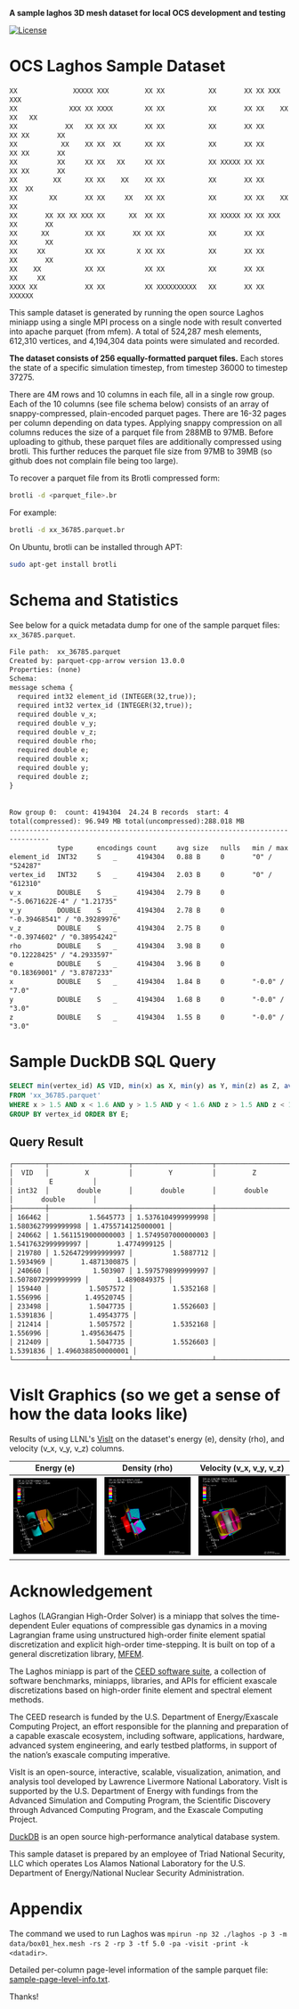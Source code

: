 **A sample laghos 3D mesh dataset for local OCS development and testing**

[![License](https://licensebuttons.net/l/by/4.0/88x31.png)](https://creativecommons.org/licenses/by/4.0/)

OCS Laghos Sample Dataset
=

```
XX              XXXXX XXX         XX XX           XX       XX XX XXX         XXX
XX             XXX XX XXXX        XX XX           XX       XX XX    XX     XX   XX
XX            XX   XX XX XX       XX XX           XX       XX XX      XX XX       XX
XX           XX    XX XX  XX      XX XX           XX       XX XX      XX XX       XX
XX          XX     XX XX   XX     XX XX           XX XXXXX XX XX      XX XX       XX
XX         XX      XX XX    XX    XX XX           XX       XX XX     XX  XX
XX        XX       XX XX     XX   XX XX           XX       XX XX    XX   XX
XX       XX XX XX XXX XX      XX  XX XX           XX XXXXX XX XX XXX     XX       XX
XX      XX         XX XX       XX XX XX           XX       XX XX         XX       XX
XX     XX          XX XX        X XX XX           XX       XX XX         XX       XX
XX    XX           XX XX          XX XX           XX       XX XX          XX     XX
XXXX XX            XX XX          XX XXXXXXXXXX   XX       XX XX            XXXXXX
```

This sample dataset is generated by running the open source Laghos miniapp using a single MPI process on a single node with result converted into apache parquet (from mfem). A total of 524,287 mesh elements, 612,310 vertices, and 4,194,304 data points were simulated and recorded.

**The dataset consists of 256 equally-formatted parquet files.** Each stores the state of a specific simulation timestep, from timestep 36000 to timestep 37275.

There are 4M rows and 10 columns in each file, all in a single row group. Each of the 10 columns (see file schema below) consists of an array of snappy-compressed, plain-encoded parquet pages. There are 16-32 pages per column depending on data types. Applying snappy compression on all columns reduces the size of a parquet file from 288MB to 97MB. Before uploading to github, these parquet files are additionally compressed using brotli. This further reduces the parquet file size from 97MB to 39MB (so github does not complain file being too large).

To recover a parquet file from its Brotli compressed form:

```bash
brotli -d <parquet_file>.br
```

For example:

```bash
brotli -d xx_36785.parquet.br
```

On Ubuntu, brotli can be installed through APT:

```bash
sudo apt-get install brotli
```

Schema and Statistics
=

See below for a quick metadata dump for one of the sample parquet files: `xx_36785.parquet`.

```
File path:  xx_36785.parquet
Created by: parquet-cpp-arrow version 13.0.0
Properties: (none)
Schema:
message schema {
  required int32 element_id (INTEGER(32,true));
  required int32 vertex_id (INTEGER(32,true));
  required double v_x;
  required double v_y;
  required double v_z;
  required double rho;
  required double e;
  required double x;
  required double y;
  required double z;
}


Row group 0:  count: 4194304  24.24 B records  start: 4  total(compressed): 96.949 MB total(uncompressed):288.018 MB 
--------------------------------------------------------------------------------
            type      encodings count     avg size   nulls   min / max
element_id  INT32     S   _     4194304   0.88 B     0       "0" / "524287"
vertex_id   INT32     S   _     4194304   2.03 B     0       "0" / "612310"
v_x         DOUBLE    S   _     4194304   2.79 B     0       "-5.0671622E-4" / "1.21735"
v_y         DOUBLE    S   _     4194304   2.78 B     0       "-0.39468541" / "0.39289976"
v_z         DOUBLE    S   _     4194304   2.75 B     0       "-0.3974602" / "0.38954242"
rho         DOUBLE    S   _     4194304   3.98 B     0       "0.12228425" / "4.2933597"
e           DOUBLE    S   _     4194304   3.96 B     0       "0.18369001" / "3.8787233"
x           DOUBLE    S   _     4194304   1.84 B     0       "-0.0" / "7.0"
y           DOUBLE    S   _     4194304   1.68 B     0       "-0.0" / "3.0"
z           DOUBLE    S   _     4194304   1.55 B     0       "-0.0" / "3.0"
```

Sample DuckDB SQL Query
=

```sql
SELECT min(vertex_id) AS VID, min(x) as X, min(y) as Y, min(z) as Z, avg(e) AS E
FROM 'xx_36785.parquet'
WHERE x > 1.5 AND x < 1.6 AND y > 1.5 AND y < 1.6 AND z > 1.5 AND z < 1.6
GROUP BY vertex_id ORDER BY E;
```

## Query Result

```
┌────────┬────────────────────┬────────────────────┬────────────────────┬────────────────────┐
│  VID   │         X          │         Y          │         Z          │         E          │
│ int32  │       double       │       double       │       double       │       double       │
├────────┼────────────────────┼────────────────────┼────────────────────┼────────────────────┤
│ 166462 │          1.5645773 │ 1.5376104999999998 │ 1.5803627999999998 │ 1.4755714125000001 │
│ 240662 │ 1.5611519000000003 │ 1.5749507000000003 │ 1.5417632999999997 │       1.4774999125 │
│ 219780 │ 1.5264729999999997 │          1.5887712 │          1.5934969 │       1.4871300875 │
│ 240660 │           1.503907 │ 1.5975798999999997 │ 1.5078072999999999 │       1.4890849375 │
│ 159440 │          1.5057572 │          1.5352168 │           1.556996 │         1.49520745 │
│ 233498 │          1.5047735 │          1.5526603 │          1.5391836 │         1.49543775 │
│ 212414 │          1.5057572 │          1.5352168 │           1.556996 │        1.495636475 │
│ 212409 │          1.5047735 │          1.5526603 │          1.5391836 │ 1.4960388500000001 │
└────────┴────────────────────┴────────────────────┴────────────────────┴────────────────────┘
```

VisIt Graphics (so we get a sense of how the data looks like)
=

Results of using LLNL's [VisIt](https://visit-dav.github.io/visit-website/index.html) on the dataset's energy (e), density (rho), and velocity (v_x, v_y, v_z) columns.

| Energy (e) | Density (rho) | Velocity (v_x, v_y, v_z) |
| :---: | :---: | :---: |
| ![energy](visit_e.png) | ![density](visit_rho.png) | ![velocity](visit_v.png) |

Acknowledgement
=

Laghos (LAGrangian High-Order Solver) is a miniapp that solves the time-dependent Euler equations of compressible gas dynamics in a moving Lagrangian frame using unstructured high-order finite element spatial discretization and explicit high-order time-stepping. It is built on top of a general discretization library, [MFEM](http://mfem.org).

The Laghos miniapp is part of the [CEED software suite](http://ceed.exascaleproject.org/software), a collection of software benchmarks, miniapps, libraries, and APIs for efficient exascale discretizations based on high-order finite element and spectral element methods.

The CEED research is funded by the U.S. Department of Energy/Exascale Computing Project, an effort responsible for the planning and preparation of a capable exascale ecosystem, including software, applications, hardware, advanced system engineering, and early testbed platforms, in support of the nation’s exascale computing imperative.

VisIt is an open-source, interactive, scalable, visualization, animation, and analysis tool developed by Lawrence Livermore National Laboratory.
VisIt is supported by the U.S. Department of Energy with fundings from the Advanced Simulation and Computing Program, the Scientific Discovery through Advanced Computing Program, and the Exascale Computing Project.

[DuckDB](https://duckdb.org/) is an open source high-performance analytical database system.

This sample dataset is prepared by an employee of Triad National Security, LLC which operates Los Alamos National Laboratory for the U.S. Department of Energy/National Nuclear Security Administration.

Appendix
=

The command we used to run Laghos was `mpirun -np 32 ./laghos -p 3 -m data/box01_hex.mesh -rs 2 -rp 3 -tf 5.0 -pa -visit -print -k <datadir>`.

Detailed per-column page-level information of the sample parquet file: [sample-page-level-info.txt](sample-page-level-info.txt).

Thanks!

